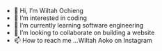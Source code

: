 - 👋 Hi, I’m Wiltah Ochieng
- 👀 I’m interested in coding 
- 🌱 I’m currently learning software engineering 
- 💞️ I’m looking to collaborate on building a website 
- 📫 How to reach me ...Wiltah Aoko on Instagram 

<!---
24111996/24111996 is a ✨ special ✨ repository because its `README.md` (this file) appears on your GitHub profile.
You can click the Preview link to take a look at your changes.
--->
